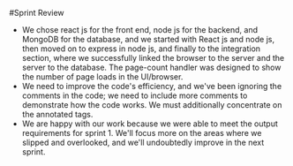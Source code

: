 #Sprint Review
 - We chose react js for the front end, node js for the backend, and MongoDB for the database, and we started with React js and node js, then moved on to express in node js, and finally to the integration section, where we successfully linked the browser to the server and the server to the database. The page-count handler was designed to show the number of page loads in the UI/browser.
 - We need to improve the code's efficiency, and we've been ignoring the comments in the code; we need to include more comments to demonstrate how the code works. We must additionally concentrate on the annotated tags.
 - We are happy with our work because we were able to meet the output requirements for sprint 1. We'll focus more on the areas where we slipped and overlooked, and we'll undoubtedly improve in the next sprint.
